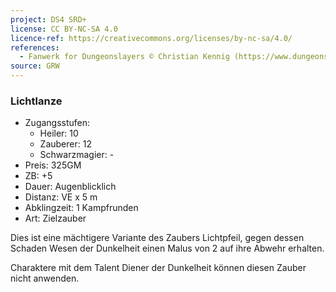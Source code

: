 ```yaml
---
project: DS4 SRD+
license: CC BY-NC-SA 4.0
licence-ref: https://creativecommons.org/licenses/by-nc-sa/4.0/
references: 
  - Fanwerk for Dungeonslayers © Christian Kennig (https://www.dungeonslayers.net/)
source: GRW
---
```


### Lichtlanze

- Zugangsstufen:
  - Heiler: 10
  - Zauberer: 12
  - Schwarzmagier: -
- Preis: 325GM
- ZB: +5
- Dauer: Augenblicklich
- Distanz: VE x 5 m
- Abklingzeit: 1 Kampfrunden
- Art: Zielzauber

Dies ist eine mächtigere Variante des Zaubers Lichtpfeil, gegen dessen Schaden Wesen der Dunkelheit einen Malus von 2 auf ihre Abwehr erhalten.

Charaktere mit dem Talent Diener der Dunkelheit können diesen Zauber nicht anwenden.

